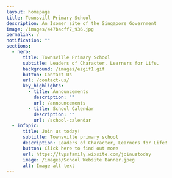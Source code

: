 ```yaml
---
layout: homepage
title: Townsvill Primary School
description: An Isomer site of the Singapore Government
image: /images/447bacff7_936.jpg
permalink: /
notification: ""
sections:
  - hero:
      title: Townsville Primary School
      subtitle: Leaders of Character, Learners for Life.
      background: /images/ezgif1.gif
      button: Contact Us
      url: /contact-us/
      key_highlights:
        - title: Announcements
          description: ""
          url: /announcements
        - title: School Calendar
          description: ""
          url: /school-calendar
  - infopic:
      title: Join us today!
      subtitle: Townsville primary school
      description: Leaders of Character, Learners for Life!
      button: Click here to find out more
      url: https://tvpsfamily.wixsite.com/joinustoday
      image: /images/School Website Banner.jpeg
      alt: Image alt text
---
```

